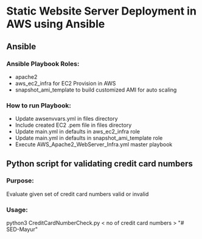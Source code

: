 # Static Website Server Deployment in AWS using Ansible

## Ansible

### Ansible Playbook Roles:
  - apache2
  - aws_ec2_infra for EC2 Provision in AWS
  - snapshot_ami_template to build customized AMI for auto scaling

### How to run Playbook:
  - Update awsenvvars.yml in files directory
  - Include created EC2 .pem file in files directory
  - Update main.yml in defaults in aws_ec2_infra role
  - Update main.yml in defaults in snapshot_ami_template role
  - Execute AWS_Apache2_WebServer_Infra.yml master playbook

## Python script for validating credit card numbers

### Purpose:

  Evaluate given set of credit card numbers valid or invalid

### Usage:

  python3 CreditCardNumberCheck.py &lt; no of credit card numbers &gt;
"# SED-Mayur" 
